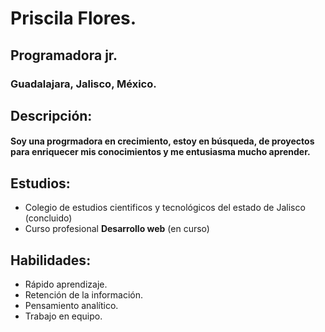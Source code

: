 # Priscila Flores.
## Programadora jr.
### Guadalajara, Jalisco, México.
## Descripción:
#### Soy una progrmadora en crecimiento, estoy en búsqueda, de proyectos para enriquecer mis conocimientos y me entusiasma mucho aprender. 
## Estudios:
- Colegio de estudios cientificos y tecnológicos del estado de Jalisco (concluido)
- Curso profesional **Desarrollo web** (en curso)
## Habilidades:
- Rápido aprendizaje.
- Retención de la información.
- Pensamiento analítico. 
- Trabajo en equipo. 

